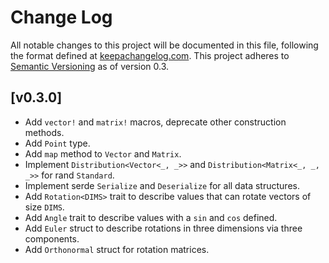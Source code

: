 # Change Log

All notable changes to this project will be documented in this file, following
the format defined at [keepachangelog.com](http://keepachangelog.com/).
This project adheres to [Semantic Versioning](http://semver.org/) as of version 0.3.

## [v0.3.0]

- Add `vector!` and `matrix!` macros, deprecate other construction methods.
- Add `Point` type.
- Add `map` method to `Vector` and `Matrix`.
- Implement `Distribution<Vector<_, _>>` and `Distribution<Matrix<_, _, _>>` for
  rand `Standard`.
- Implement serde `Serialize` and `Deserialize` for all data structures.
- Add `Rotation<DIMS>` trait to describe values that can rotate vectors of size `DIMS`.
- Add `Angle` trait to describe values with a `sin` and `cos` defined. 
- Add `Euler` struct to describe rotations in three dimensions via three components. 
- Add `Orthonormal` struct for rotation matrices. 

